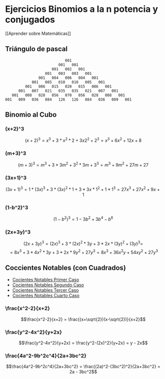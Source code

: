 # Ejercicios Binomios a la n potencia y conjugados

[[Aprender sobre Matemáticas]]

## Triángulo de pascal

```
                           001
                        001   001
                     001   002   001
                  001   003   003   001
               001   004   006   004   001
            001   005   010   010   005   001
         001   006   015   020   015   006   001
      001   007   021   035   035   021   007   001
   001   008   028   056   070   056   028   008   001
001   009   036   084   126   126   084   036   009   001

```
## Binomio al Cubo

### (x+2)^3 

$$(x+2)^3 = x^3 + 3*x^2*2 + 3x2^2 + 2^3 = x^3 + 6x^2 + 12x + 8$$

### (m+3)^3

$$(m+3)^3 = m^3 + 3*3m^2 + 3^2*3m + 3^3 = m^3 + 9m^2 + 27m + 27$$

### (3x+1)^3

$$(3x+1)^3 = 1*(3x)^3 + 3*(3x)^2*1 +  3*3x*1^2 + 1*1^3 = 27x^3 + 27x^2 + 9x + 1$$
### (1-b^2)^3

$$(1-b^2)^3 = 1 - 3b^2 + 3b^4 - b^6$$

### (2x+3y)^3

$$(2x+3y)^3 = (2x)^3 +  3*(2x)^2*3y + 3*2x*(3y)^2 + (3y)^3 = $$
$$= 8x^3 + 3*4x^2*3y + 3*2x*9y^2 + 27y^3=8x^3 + 36x^2y + 54xy^2 + 27y^3$$


## Coccientes Notables (con Cuadrados)

* [Cocientes Notables Primer Caso](https://www.youtube.com/watch?v=Wm_fm0fvhKE)
* [Cocientes Notables Segundo Caso](https://www.youtube.com/watch?v=szXCOZjU5dQ)  
*  [Cocientes Notables Tercer Caso](https://www.youtube.com/watch?v=OgjhSasOhqk)  
*  [Cocientes Notables Cuarto Caso](https://www.youtube.com/watch?v=E3xPiX5EhkM)


### \frac{x^2-2}{x+2}

$$\frac{x^2-2}{x+2} = \frac{(x+\sqrt{2})(x-\sqrt{2})}{x+2}$$

### \frac{y^2-4x^2}{y+2x}

$$\frac{y^2-4x^2}{y+2x} = \frac{y^2-(2x)^2}{y+2x} = y - 2x$$

### \frac{4a^2-9b^2c^4}{2a+3bc^2}

$$\frac{4a^2-9b^2c^4}{2a+3bc^2} = \frac{(2a)^2-(3bc^2)^2}{2a+3bc^2} = 2a - 3bc^2$$